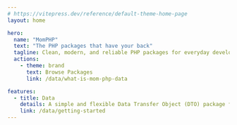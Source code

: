 ```yaml
---
# https://vitepress.dev/reference/default-theme-home-page
layout: home

hero:
  name: "MomPHP"
  text: "The PHP packages that have your back"
  tagline: Clean, modern, and reliable PHP packages for everyday development
  actions:
    - theme: brand
      text: Browse Packages
      link: /data/what-is-mom-php-data

features:
  - title: Data
    details: A simple and flexible Data Transfer Object (DTO) package for PHP, allowing clean data encapsulation and validation.
    link: /data/getting-started
---
```


